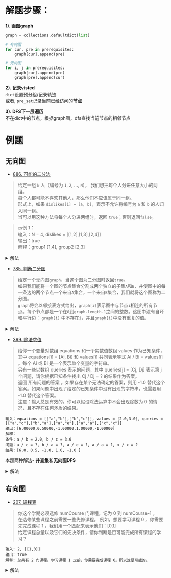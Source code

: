 # 解题步骤：
**1). 画图graph**
```python
graph = collections.defaultdict(list)

# 有向图
for cur, pre in prerequisites:
    graph[cur].append(pre)

# 无向图
for i, j in prerequisites:
    graph[cur].append(pre)
    graph[pre].append(cur)
```

**2). 记录visted**  
`dict`设置预分组/记录轨迹        
或者, `pre_set`记录当前已经访问的**节点**

**3). DFS下一层遍历**     
不在dict中的节点，根据graph图，dfs查找当前节点的相邻节点


# 例题
## 无向图
- [886. 可能的二分法](https://leetcode-cn.com/problems/possible-bipartition/)
>给定一组 `N` 人（编号为 `1`, `2`, ..., `N`）， 我们想把每个人分进任意大小的两组。    
每个人都可能不喜欢其他人，那么他们不应该属于同一组。    
形式上，如果 `dislikes[i] = [a, b]`，表示不允许将编号为 `a` 和 `b` 的人归入同一组。    
当可以用这种方法将每个人分进两组时，返回 `true`；否则返回`false`。

>示例 1：    
输入：N = 4, dislikes = [[1,2],[1,3],[2,4]]   
输出：true    
解释：group1 [1,4], group2 [2,3]       

<details>
    <summary>解法</summary>
    
```python
class Solution:
    def possibleBipartition(self, N: int, dislikes: List[List[int]]) -> bool:
        # 将dislike画成联通的无向图
        graph = collections.defaultdict(list)
        for u, v in dislikes:
            graph[u].append(v)
            graph[v].append(u)
        
        color = dict()
        def dfs(i, c = 1):
            if i in color:
                return c == color[i]
            # 节点i未染色，和i相邻的节点也未染色，故默认染色为1
            color[i] = c
            # 将节点i的所有相邻节点染色为-1，都不存在染色冲突则返回True
            return all(dfs(j, -1 * c) for j in graph[i])
        
        return all(dfs(i) for i in range(1, N + 1) if i not in color)
```

</details>


- [785. 判断二分图](https://leetcode-cn.com/problems/is-graph-bipartite/)

>给定一个无向图`graph`，当这个图为二分图时返回`true`。      
如果我们能将一个图的节点集合分割成两个独立的子集`A`和`B`，并使图中的每一条边的两个节点一个来自`A`集合，一个来自`B`集合，我们就将这个图称为二分图。         
`graph`将会以邻接表方式给出，`graph[i]`表示图中与节点`i`相连的所有节点。每个节点都是一个在`0`到`graph.length-1`之间的整数。这图中没有自环和平行边： `graph[i]` 中不存在`i`，并且`graph[i]`中没有重复的值。


<details>
    <summary>解法</summary>
    
```python
class Solution:
    def isBipartite(self, graph: List[List[int]]) -> bool:
        group = dict()
        # dfs判断是否可以将节点i放在组g中去，默认放在组1
        def dfs(i, g = 1):
            if i in group:
                return group[i] == g 
            group[i] = g
            # 将节点i相邻的所有节点放在组-1中，如果不存在任何冲突，则返回True
            return all(dfs(j, -1 * g) for j in graph[i])
        
        return all(dfs(i) for i in range(len(graph)) if i not in group)
```
</details>

- [399. 除法求值](https://leetcode-cn.com/problems/evaluate-division/)
> 给你一个变量对数组 equations 和一个实数值数组 values 作为已知条件，其中 equations[i] = [Ai, Bi] 和 values[i] 共同表示等式 Ai / Bi = values[i] 。每个 Ai 或 Bi 是一个表示单个变量的字符串。       
另有一些以数组 queries 表示的问题，其中 queries[j] = [Cj, Dj] 表示第 j 个问题，请你根据已知条件找出 Cj / Dj = ? 的结果作为答案。        
返回 所有问题的答案 。如果存在某个无法确定的答案，则用 -1.0 替代这个答案。如果问题中出现了给定的已知条件中没有出现的字符串，也需要用 -1.0 替代这个答案。     
注意：输入总是有效的。你可以假设除法运算中不会出现除数为 0 的情况，且不存在任何矛盾的结果。     
```shell script
输入：equations = [["a","b"],["b","c"]], values = [2.0,3.0], queries = [["a","c"],["b","a"],["a","e"],["a","a"],["x","x"]]
输出：[6.00000,0.50000,-1.00000,1.00000,-1.00000]
解释：
条件：a / b = 2.0, b / c = 3.0
问题：a / c = ?, b / a = ?, a / e = ?, a / a = ?, x / x = ?
结果：[6.0, 0.5, -1.0, 1.0, -1.0 ]
```

本题两种解法- **并查集**和**无向图DFS**
<details>
    <summary>解法</summary>
    
```python
class Solution:
    def calcEquation(self, equations: List[List[str]], values: List[float], queries: List[List[str]]) -> List[float]:
        graph = collections.defaultdict(dict)
        var = set()
        # 注意set中update的用法
        for item, value in zip(equations, values):
            var.update(item)
            s, e = item[0], item[1]
            # 刻画无向图
            graph[s][e] = value
            graph[e][s] = 1.0 / value

        @functools.lru_cache(None)
        def dfs(s, e):
            if s == e:
                return 1.0
            visited.add(s)
            ret = 1.0
            for nxt in graph[s]:
                if nxt not in visited:
                    ret = graph[s][nxt] * dfs(nxt, e)
                    if ret > 0:
                        return ret
            visited.remove(s)
            return -1.0
        
        ans = list()
        visited = set()
        for s, e in queries:
            if s not in var or e not in var:
                ans.append(-1.0)
            else:
                # 每次查询s-e对,负责记录的visited都是"空初始化"
                visited.clear()
                ans.append(dfs(s, e))
        return ans
```
</details>


## 有向图

- [207. 课程表](https://leetcode-cn.com/problems/course-schedule/)
> 你这个学期必须选修 numCourse 门课程，记为 0 到 numCourse-1 。      
在选修某些课程之前需要一些先修课程。 例如，想要学习课程 0 ，你需要先完成课程 1 ，我们用一个匹配来表示他们：[0,1]      
给定课程总量以及它们的先决条件，请你判断是否可能完成所有课程的学习？      
```shell script
输入: 2, [[1,0]] 
输出: true
解释: 总共有 2 门课程。学习课程 1 之前，你需要完成课程 0。所以这是可能的。
```

<details>
    <summary>解法</summary>
    
```python
class Solution:
    def canFinish(self, numCourses: int, prerequisites: List[List[int]]) -> bool:
        # 将选修和先修课程的映射关系表示成图
        graph = [[] for _ in range(numCourses)]
        for cur, pre in prerequisites:
            graph[cur].append(pre)
        
        # 如果图中不存在环，即证明能够完成当前课程
        # circle记录在搜索先修课程过程中的选修课程
        circle = set()
        from functools import lru_cache
        @lru_cache(None)
        def dfs(num):
            # 如果选修课程也是先修课程，即存在了环，故不能完成当前课程
            if num in circle:
                return False
            circle.add(num)
            for pre in graph[num]:
                #　dfs思想：若先修课程不能完成，那么当前课程也算作不能完成
                if not dfs(pre):
                    return False
            circle.remove(num)
            return True

        # 挨个从当前的选修成出发，搜索其先修课程是否能够完成
        for num in range(numCourses):
            if not dfs(num):
                return False
        return True
```
</details>